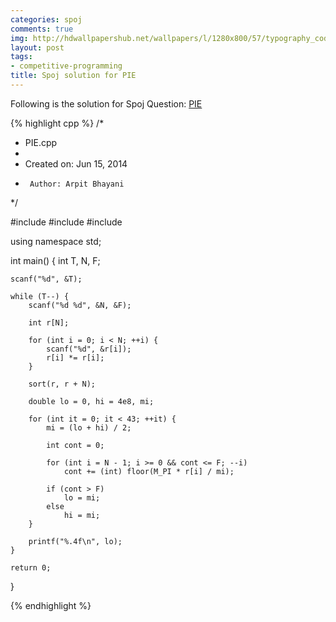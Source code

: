 ```yaml
---
categories: spoj
comments: true
img: http://hdwallpapershub.net/wallpapers/l/1280x800/57/typography_code_javascript_black_background_programmer_syntax_1280x800_56614.jpg
layout: post
tags:
- competitive-programming
title: Spoj solution for PIE
---
```


Following is the solution for Spoj Question: [PIE](http://www.spoj.com/problems/PIE/)

{% highlight cpp %}
/*
 * PIE.cpp
 *
 *  Created on: Jun 15, 2014
 *      Author: Arpit Bhayani
 */

#include <cstdio>
#include <cmath>
#include <algorithm>

using namespace std;

int main() {
	int T, N, F;

	scanf("%d", &T);

	while (T--) {
		scanf("%d %d", &N, &F);

		int r[N];

		for (int i = 0; i < N; ++i) {
			scanf("%d", &r[i]);
			r[i] *= r[i];
		}

		sort(r, r + N);

		double lo = 0, hi = 4e8, mi;

		for (int it = 0; it < 43; ++it) {
			mi = (lo + hi) / 2;

			int cont = 0;

			for (int i = N - 1; i >= 0 && cont <= F; --i)
				cont += (int) floor(M_PI * r[i] / mi);

			if (cont > F)
				lo = mi;
			else
				hi = mi;
		}

		printf("%.4f\n", lo);
	}

	return 0;
}

{% endhighlight %}